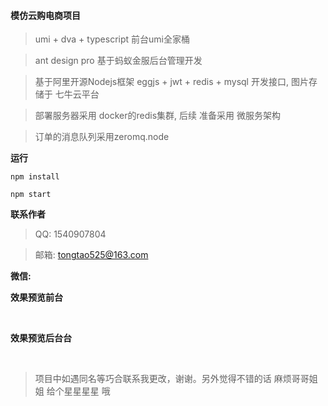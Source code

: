 #### 模仿云购电商项目

> umi + dva + typescript  前台umi全家桶

> ant design pro   基于蚂蚁金服后台管理开发

> 基于阿里开源Nodejs框架 eggjs + jwt + redis + mysql 开发接口, 图片存储于 七牛云平台

> 部署服务器采用 docker的redis集群, 后续 准备采用 微服务架构

> 订单的消息队列采用zeromq.node 

**运行**

`npm install`

`npm start`

**联系作者**

> QQ: 1540907804

> 邮箱: tongtao525@163.com

**微信:**
<img src="./images/Screenshot_2020-03-18-12-58-21-074_com.tencent.mm.jpg" alt="" />

**效果预览前台**

<img src="./images/Screenshot_2020-03-18-12-24-35-098_com.tencent.mo.jpg" alt="" /> 
<img src="./images/Screenshot_2020-03-18-12-24-45-177_com.tencent.mo.jpg" alt="" /> 
<img src="./images/Screenshot_2020-03-18-12-24-51-480_com.tencent.mo.jpg" alt="" /> 
<img src="./images/Screenshot_2020-03-18-12-24-57-976_com.tencent.mo.jpg" alt="" /> 
<img src="./images/Screenshot_2020-03-18-12-25-01-624_com.tencent.mo.jpg" alt="" /> 
<img src="./images/Screenshot_2020-03-18-12-25-28-666_com.tencent.mo.jpg" alt="" /> 
<img src="./images/Screenshot_2020-03-18-12-25-33-555_com.tencent.mo.jpg" alt="" /> 
<img src="./images/Screenshot_2020-03-18-12-25-42-836_com.tencent.mo.jpg" alt="" /> 
<img src="./images/Screenshot_2020-03-18-12-25-51-728_com.tencent.mo.jpg" alt="" /> 
<img src="./images/Screenshot_2020-03-18-12-26-33-626_com.tencent.mo.jpg" alt="" /> 
<img src="./images/Screenshot_2020-03-18-12-26-40-054_com.tencent.mo.jpg" alt="" /> 

**效果预览后台台**

<img src="./images/QQ截图20200318124913.png" alt="" />
<img src="./images/QQ截图20200318124958.png" alt="" />
<img src="./images/QQ截图20200318125204.png" alt="" />
<img src="./images/QQ截图20200318125219.png" alt="" />
<img src="./images/QQ截图20200318125230.png" alt="" />
<img src="./images/QQ截图20200318125524.png" alt="" />
<img src="./images/QQ截图20200318125539.png" alt="" />
<img src="./images/QQ截图20200318125551.png" alt="" />
<img src="./images/QQ截图20200318125457.png" alt="" />


> 项目中如遇同名等巧合联系我更改，谢谢。另外觉得不错的话 麻烦哥哥姐姐 给个星星星星 哦